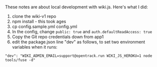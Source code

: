 <!-- TITLE: Local Development -->
<!-- SUBTITLE: A quick summary of Local Development -->

These notes are about local development with wiki.js.  Here's what I did:
1. clone the wiki-v1 repo
2. npm install  - this took ages
3. cp config.sample.yml config.yml
4. In the config, change `public: true` and `auth.defaultReadAccess: true`
5. Copy the Git repo credentials down from app1
6. edit the package.json line "dev" as follows, to set two environment variables when it runs:
   
```text
"dev": "WIKI_ADMIN_EMAIL=support@opentrack.run WIKI_JS_HEROKU=1 node tools/fuse -d"
```


